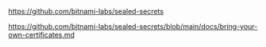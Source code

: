 https://github.com/bitnami-labs/sealed-secrets

https://github.com/bitnami-labs/sealed-secrets/blob/main/docs/bring-your-own-certificates.md
